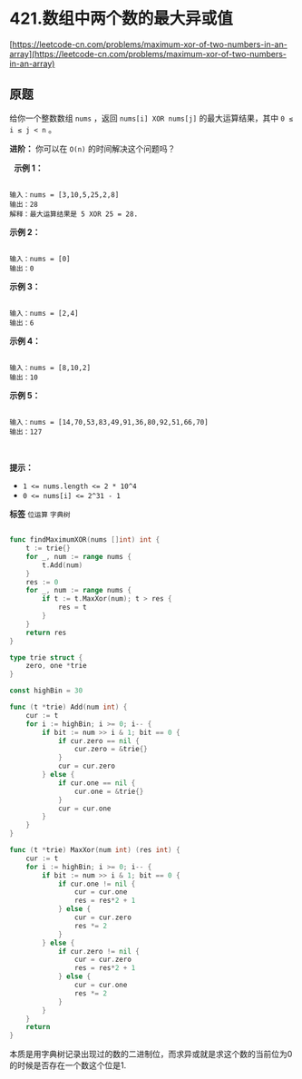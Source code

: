 # 421.数组中两个数的最大异或值
[https://leetcode-cn.com/problems/maximum-xor-of-two-numbers-in-an-array](https://leetcode-cn.com/problems/maximum-xor-of-two-numbers-in-an-array) 
## 原题
给你一个整数数组 `nums` ，返回 `nums[i] XOR nums[j]` 的最大运算结果，其中 `0 ≤ i ≤ j < n` 。

 **进阶：** 你可以在 `O(n)` 的时间解决这个问题吗？

 
 **示例 1：** 

```

输入：nums = [3,10,5,25,2,8]
输出：28
解释：最大运算结果是 5 XOR 25 = 28.
```
 **示例 2：** 

```

输入：nums = [0]
输出：0

```
 **示例 3：** 

```

输入：nums = [2,4]
输出：6

```
 **示例 4：** 

```

输入：nums = [8,10,2]
输出：10

```
 **示例 5：** 

```

输入：nums = [14,70,53,83,49,91,36,80,92,51,66,70]
输出：127

```
 

 **提示：** 
-  `1 <= nums.length <= 2 * 10^4` 
-  `0 <= nums[i] <= 2^31 - 1` 
 
**标签**
`位运算` `字典树` 


## 
```go
func findMaximumXOR(nums []int) int {
	t := trie{}
	for _, num := range nums {
		t.Add(num)
	}
	res := 0
	for _, num := range nums {
		if t := t.MaxXor(num); t > res {
			res = t
		}
	}
	return res
}

type trie struct {
	zero, one *trie
}

const highBin = 30

func (t *trie) Add(num int) {
	cur := t
	for i := highBin; i >= 0; i-- {
		if bit := num >> i & 1; bit == 0 {
			if cur.zero == nil {
				cur.zero = &trie{}
			}
			cur = cur.zero
		} else {
			if cur.one == nil {
				cur.one = &trie{}
			}
			cur = cur.one
		}
	}
}

func (t *trie) MaxXor(num int) (res int) {
	cur := t
	for i := highBin; i >= 0; i-- {
		if bit := num >> i & 1; bit == 0 {
			if cur.one != nil {
				cur = cur.one
				res = res*2 + 1
			} else {
				cur = cur.zero
				res *= 2
			}
		} else {
			if cur.zero != nil {
				cur = cur.zero
				res = res*2 + 1
			} else {
				cur = cur.one
				res *= 2
			}
		}
	}
	return
}
```
>

本质是用字典树记录出现过的数的二进制位，而求异或就是求这个数的当前位为0的时候是否存在一个数这个位是1.